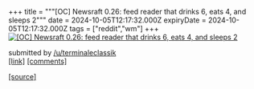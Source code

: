 +++
title = """[OC] Newsraft 0.26: feed reader that drinks 6, eats 4, and sleeps 2"""
date = 2024-10-05T12:17:32.000Z
expiryDate = 2024-10-05T12:17:32.000Z
tags = ["reddit","wm"]
+++
[![[OC] Newsraft 0.26: feed reader that drinks 6, eats 4, and sleeps 2](https://external-preview.redd.it/NTdna2xuZW5qeHNkMVoSru3Sx0-QUSJa-NW3KBEPF3yV8SuxonMggsvqVrGy.png?width=640&crop=smart&auto=webp&s=5b21b4e80dde99e698654ac5d26fcad8c817fb8b "[OC] Newsraft 0.26: feed reader that drinks 6, eats 4, and sleeps 2")](https://www.reddit.com/r/unixporn/comments/1fwp2q1/oc_newsraft_026_feed_reader_that_drinks_6_eats_4/)

submitted by [/u/terminaleclassik](https://www.reddit.com/user/terminaleclassik)  
[\[link\]](https://v.redd.it/zj2e0uenjxsd1) [\[comments\]](https://www.reddit.com/r/unixporn/comments/1fwp2q1/oc_newsraft_026_feed_reader_that_drinks_6_eats_4/)

[[source]](https://www.reddit.com/r/unixporn/comments/1fwp2q1/oc_newsraft_026_feed_reader_that_drinks_6_eats_4/)
